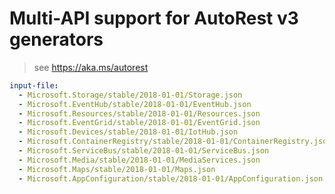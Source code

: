 # Multi-API support for AutoRest v3 generators

> see https://aka.ms/autorest

``` yaml $(enable-multi-api)
input-file:
  - Microsoft.Storage/stable/2018-01-01/Storage.json
  - Microsoft.EventHub/stable/2018-01-01/EventHub.json
  - Microsoft.Resources/stable/2018-01-01/Resources.json
  - Microsoft.EventGrid/stable/2018-01-01/EventGrid.json
  - Microsoft.Devices/stable/2018-01-01/IotHub.json
  - Microsoft.ContainerRegistry/stable/2018-01-01/ContainerRegistry.json
  - Microsoft.ServiceBus/stable/2018-01-01/ServiceBus.json
  - Microsoft.Media/stable/2018-01-01/MediaServices.json
  - Microsoft.Maps/stable/2018-01-01/Maps.json
  - Microsoft.AppConfiguration/stable/2018-01-01/AppConfiguration.json
```
